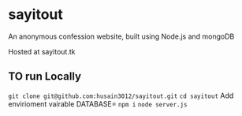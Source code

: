 # sayitout
An anonymous confession website, built using Node.js and mongoDB

Hosted at sayitout.tk

## TO run Locally
```git clone git@github.com:husain3012/sayitout.git```
```cd sayitout```
Add envirioment vairable DATABASE=<mongodb database URI>
```npm i```
```node server.js```
